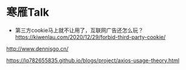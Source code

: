 # 寒雁Talk
* 第三方cookie马上就不让用了，互联网广告还怎么玩？
https://kiwenlau.com/2020/12/29/forbid-third-party-cookie/

http://www.dennisgo.cn/

https://lq782655835.github.io/blogs/project/axios-usage-theory.html


